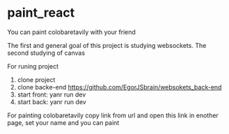 # paint_react

You can paint colobaretavily with your friend

The first and general goal of this project is studying websockets. The second studying of canvas

For runing project
1. clone project
2. clone backe-end https://github.com/EgorJSbrain/websokets_back-end
3. start front: yanr run dev
4. start back: yanr run dev 

For painting colobaretavily copy link from url and open this link in enother page, set your name and you can paint
